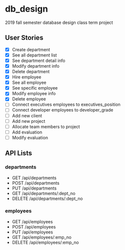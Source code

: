 # db_design

2019 fall semester database design class term project

## User Stories

- [x] Create department
- [x] See all department list
- [x] See department detail info
- [x] Modify department info
- [x] Delete department
- [x] Hire employee
- [x] See all employee
- [x] See specific employee
- [x] Modify employee info
- [x] Delete employee
- [ ] Connect executives employees to executives_position
- [ ] Connect developer employees to developer_grade
- [ ] Add new client
- [ ] Add new project
- [ ] Allocate team members to project
- [ ] Add evaluation
- [ ] Modify evaluation

## API Lists

### departments

- GET /api/departments
- POST /api/departments
- PUT /api/departments
- GET /api/departments/:dept_no
- DELETE /api/departments/:dept_no

### employees

- GET /api/employees
- POST /api/employees
- PUT /api/employees
- GET /api/employees/:emp_no
- DELETE /api/employees/:emp_no
